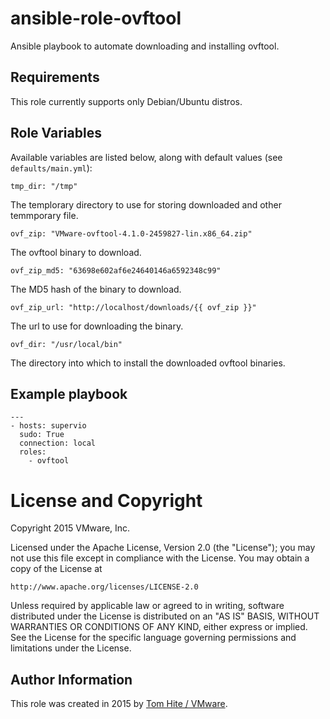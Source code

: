 # ansible-role-ovftool

Ansible playbook to automate downloading and installing ovftool.

## Requirements

This role currently supports only Debian/Ubuntu distros.

## Role Variables

Available variables are listed below, along with default values (see `defaults/main.yml`):

    tmp_dir: "/tmp"

The templorary directory to use for storing downloaded and other temmporary file.


    ovf_zip: "VMware-ovftool-4.1.0-2459827-lin.x86_64.zip"

The ovftool binary to download.

    ovf_zip_md5: "63698e602af6e24640146a6592348c99"

The MD5 hash of the binary to download.

    ovf_zip_url: "http://localhost/downloads/{{ ovf_zip }}"

The url to use for downloading the binary.

    ovf_dir: "/usr/local/bin"

The directory into which to install the downloaded ovftool binaries.

## Example playbook

```
---
- hosts: supervio
  sudo: True
  connection: local
  roles:
    - ovftool
```

# License and Copyright
 
Copyright 2015 VMware, Inc.

Licensed under the Apache License, Version 2.0 (the "License");
you may not use this file except in compliance with the License.
You may obtain a copy of the License at

    http://www.apache.org/licenses/LICENSE-2.0

Unless required by applicable law or agreed to in writing, software
distributed under the License is distributed on an "AS IS" BASIS,
WITHOUT WARRANTIES OR CONDITIONS OF ANY KIND, either express or implied.
See the License for the specific language governing permissions and
limitations under the License.

## Author Information

This role was created in 2015 by [Tom Hite / VMware](http://www.vmware.com/).
